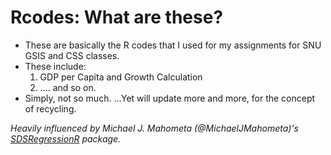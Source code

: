 # Rcodes: What are these? 
- These are basically the R codes that I used for my assignments for SNU GSIS and CSS classes.
- These include:
   1. GDP per Capita and Growth Calculation
   2. .... and so on.
- Simply, not so much.
   ...Yet will update more and more, for the concept of recycling. 
   
 *Heavily influenced by Michael J. Mahometa (@MichaelJMahometa)'s [SDSRegressionR](https://github.com/MichaelJMahometa/SDSRegressionR) package.*
